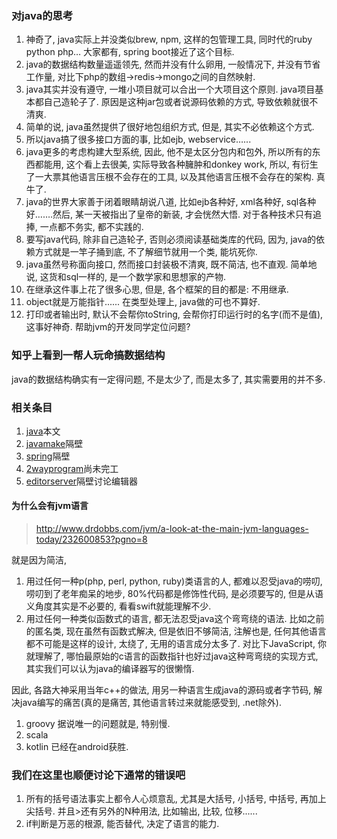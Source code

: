 ### 对java的思考

1. 神奇了, java实际上并没类似brew, npm, 这样的包管理工具, 同时代的ruby python php… 大家都有, spring boot接近了这个目标.
2. java的数据结构数量遥遥领先, 然而并没有什么卵用, 一般情况下, 并没有节省工作量, 对比下php的数组->redis->mongo之间的自然映射.
3. java其实并没有遵守, 一堆小项目就可以合出一个大项目这个原则. java项目基本都自己造轮子了. 原因是这种jar包或者说源码依赖的方式, 导致依赖就很不清爽.
4. 简单的说, java虽然提供了很好地包组织方式, 但是, 其实不必依赖这个方式.
5. 所以java搞了很多接口方面的事, 比如ejb, webservice…...
6. java更多的考虑构建大型系统, 因此, 他不是太区分包内和包外, 所以所有的东西都能用, 这个看上去很美, 实际导致各种臃肿和donkey work, 所以, 有衍生了一大票其他语言压根不会存在的工具, 以及其他语言压根不会存在的架构. 真牛了. 
7. java的世界大家善于闭着眼睛胡说八道, 比如ejb各种好, xml各种好, sql各种好…….然后, 某一天被指出了皇帝的新装, 才会恍然大悟. 对于各种技术只有追捧, 一点都不务实, 都不实践的.
8. 要写java代码, 除非自己造轮子, 否则必须阅读基础类库的代码, 因为, java的依赖方式就是一竿子捅到底, 不了解细节就用一个类, 能坑死你. 
9. java虽然号称面向接口, 然而接口封装极不清爽, 既不简洁, 也不直观. 简单地说, 这货和sql一样的, 是一个数学家和思想家的产物.  
10. 在继承这件事上花了很多心思, 但是, 各个框架的目的都是: 不用继承. 
11. object就是万能指针...... 在类型处理上, java做的可也不算好.
12. 打印或者输出时, 默认不会帮你toString, 会帮你打印运行时的名字(而不是值), 这事好神奇. 帮助jvm的开发同学定位问题?

### 知乎上看到一帮人玩命搞数据结构

java的数据结构确实有一定得问题, 不是太少了, 而是太多了, 其实需要用的并不多.

### 相关条目

1. [java](2017-10-13-java坑死你)本文
2. [javamake](2017-10-13-javamake曲折的坑路)隔壁
3. [spring](2017-10-13-spring继续坑)隔壁
4. [2wayprogram](2wayrprogram)尚未完工
5. [editorserver](2017-10-13-java用啥editor)隔壁讨论编辑器

#### 为什么会有jvm语言

> http://www.drdobbs.com/jvm/a-look-at-the-main-jvm-languages-today/232600853?pgno=8

就是因为简洁, 

1. 用过任何一种p(php, perl, python, ruby)类语言的人, 都难以忍受java的唠叨, 唠叨到了老年痴呆的地步, 80%代码都是修饰性代码, 是必须要写的, 但是从语义角度其实是不必要的, 看看swift就能理解不少.
2. 用过任何一种类似函数式的语言, 都无法忍受java这个弯弯绕的语法. 比如之前的匿名类, 现在虽然有函数式解决, 但是依旧不够简洁, 注解也是, 任何其他语言都不可能是这样的设计, 太绕了, 无用的语言成分太多了. 对比下JavaScript, 你就理解了, 哪怕最原始的c语言的函数指针也好过java这种弯弯绕的实现方式, 其实我们可以认为java的编译器写的很懒惰. 


因此, 各路大神采用当年c++的做法, 用另一种语言生成java的源码或者字节码, 解决java编写的痛苦(真的是痛苦, 其他语言转过来就能感受到, .net除外).

1. groovy 据说唯一的问题就是, 特别慢.
2. scala
3. kotlin 已经在android获胜.

### 我们在这里也顺便讨论下通常的错误吧

1. 所有的括号语法事实上都令人心烦意乱, 尤其是大括号, 小括号, 中括号, 再加上尖括号. 并且>还有另外的N种用法, 比如输出, 比较, 位移......
2. if判断是万恶的根源, 能否替代, 决定了语言的能力. 